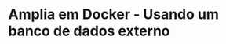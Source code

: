 ﻿# Amplia em Docker - Usando um banco de dados externo

<!-- link to version in English -->
<div data-alt-locales="en-us"></div>
